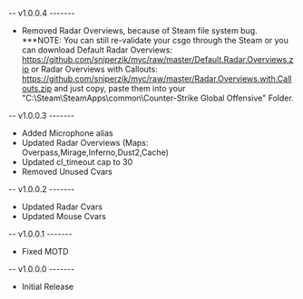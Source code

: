 -- v1.0.0.4 -------
 * Removed Radar Overviews,
   because of Steam file system bug.
   ***NOTE: You can still re-validate
   your csgo through the Steam or you can
   download Default Radar Overviews: https://github.com/sniperzik/myc/raw/master/Default.Radar.Overviews.zip
   or Radar Overviews with Callouts: https://github.com/sniperzik/myc/raw/master/Radar.Overviews.with.Callouts.zip
   and just copy, paste them into your "C:\Steam\SteamApps\common\Counter-Strike Global Offensive" Folder.

-- v1.0.0.3 -------
 * Added Microphone alias
 * Updated Radar Overviews
   (Maps: Overpass,Mirage,Inferno,Dust2,Cache)
 * Updated cl_timeout cap to 30
 * Removed Unused Cvars 
 
-- v1.0.0.2 -------
  * Updated Radar Cvars
  * Updated Mouse Cvars
 
-- v1.0.0.1 -------
  * Fixed MOTD

-- v1.0.0.0 -------
  * Initial Release
